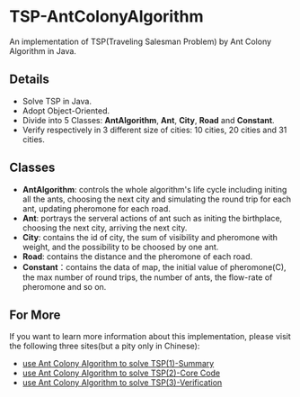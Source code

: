 # TSP-AntColonyAlgorithm
An implementation of TSP(Traveling Salesman Problem) by Ant Colony Algorithm in Java.
## Details
* Solve TSP in Java.
* Adopt Object-Oriented.
* Divide into 5 Classes: __AntAlgorithm__, __Ant__, __City__, __Road__ and __Constant__.
* Verify respectively in 3 different size of cities: 10 cities, 20 cities and 31 cities.

## Classes
* __AntAlgorithm__: controls the whole algorithm's life cycle including initing all the ants, choosing the next city and simulating the round trip for each ant, updating pheromone for each road.
* __Ant__: portrays the serveral actions of ant such as initing the birthplace, choosing the next city, arriving the next city.
* __City__: contains the id of city, the sum of visibility and pheromone with weight, and the possibility to be choosed by one ant.
* __Road__: contains the distance and the pheromone of each road.
* __Constant__：contains the data of map, the initial value of pheromone(C), the max number of round trips, the number of ants, the flow-rate of pheromone and so on.

## For More
If you want to learn more information about this implementation, please visit the following three sites(but a pity only in Chinese):
* [use Ant Colony Algorithm to solve TSP(1)-Summary](http://yaochenkun.cn/wordpress/index.php/2016/12/07/ant_article/)
* [use Ant Colony Algorithm to solve TSP(2)-Core Code](http://yaochenkun.cn/wordpress/index.php/2016/12/12/ant2_article/)
* [use Ant Colony Algorithm to solve TSP(3)-Verification](http://yaochenkun.cn/wordpress/index.php/2016/12/12/ant3_article/)
